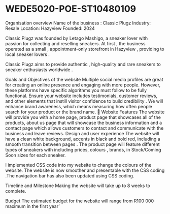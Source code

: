 # WEDE5020-POE-ST10480109
Organisation overview
Name of the business : Classic Plugz
Industry: Resale
Location: Hazyview 
Founded: 2024

Classic Plugz was founded by Letago Mashigo, a sneaker lover with passion for collecting and reselling sneakers. At first , the business operated as a small , appointment-only storefront in Hazyview , providing to local sneaker lovers .

Classic Plugz aims to provide authentic , high-quality and rare sneakers to sneaker enthusiasts worldwide .

Goals and Objectives of the website 
Multiple social media profiles are great for creating an online presence and engaging with more people. However, these platforms have specific algorithms you must follow to be fully functional. Ensure your website includes testimonials, customer reviews, and other elements that instill visitor confidence to build credibility .
We will enhance brand awareness, which means measuring how often people search for your product or the brand name.

Website Features
The website will provide you with a home page, product page that showcases all of the products, about us page that will showcase the business information and a contact page which allows customers to contact and communicate with the business and leave reviews.
Design and user experience
The website will have a clean white background, accents in black and bold red, including a smooth transition between pages .
The product page will feature different types of sneakers with including prices, colours , brands, in Stock/Coming Soon sizes for each sneaker.


I implemented CSS code into my website to change the colours of the website. The website is now smoother and presentable with the CSS coding .The navigation bar has also been updated using CSS coding.

Timeline and Milestone
Making the website will take up to 8 weeks to complete. 

Budget 
The estimated budget for the website will range from R100 000 maximum in the first year’

